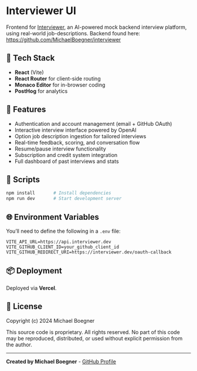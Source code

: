 # Interviewer UI

Frontend for [Interviewer](https://interviewer.dev), an AI-powered mock backend interview platform, using real-world job-descriptions. Backend found here: https://github.com/MichaelBoegner/interviewer

## 🔧 Tech Stack

- **React** (Vite)
- **React Router** for client-side routing
- **Monaco Editor** for in-browser coding
- **PostHog** for analytics

## 🚀 Features 

- Authentication and account management (email + GitHub OAuth)
- Interactive interview interface powered by OpenAI
- Option job description ingestion for tailored interviews
- Real-time feedback, scoring, and conversation flow
- Resume/pause interview functionality
- Subscription and credit system integration
- Full dashboard of past interviews and stats  

## 🧪 Scripts

```bash
npm install       # Install dependencies
npm run dev       # Start development server
```

## 🌐 Environment Variables

You’ll need to define the following in a `.env` file:

```env
VITE_API_URL=https://api.interviewer.dev
VITE_GITHUB_CLIENT_ID=your_github_client_id
VITE_GITHUB_REDIRECT_URI=https://interviewer.dev/oauth-callback
```

## 📦 Deployment

Deployed via **Vercel**. 

## 📜 License

Copyright (c) 2024 Michael Boegner

This source code is proprietary. 
All rights reserved. No part of this code may be reproduced, distributed, or used 
without explicit permission from the author.

---

**Created by Michael Boegner** - [GitHub Profile](https://github.com/michaelboegner)
